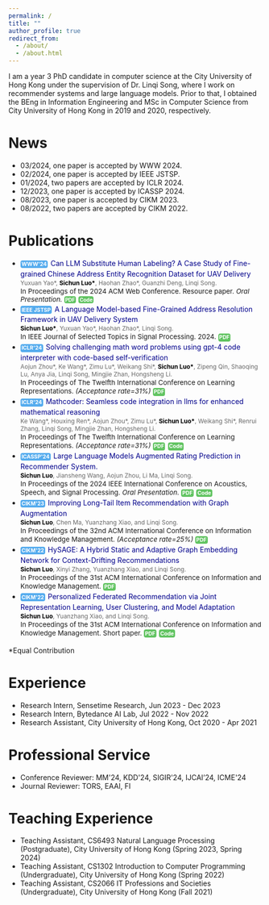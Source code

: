 ```yaml
---
permalink: /
title: ""
author_profile: true
redirect_from: 
  - /about/
  - /about.html
---
```


I am a year 3 PhD candidate in computer science at the City University of Hong Kong under the supervision of Dr. Linqi Song, where I work on recommender systems and large language models. Prior to that, I obtained the BEng in Information Engineering and MSc in Computer Science from City University of Hong Kong in 2019 and 2020, respectively.

[comment]: <> (This is the front page of a website that is powered by the [academicpages template]&#40;https://github.com/academicpages/academicpages.github.io&#41; and hosted on GitHub pages. [GitHub pages]&#40;https://pages.github.com&#41; is a free service in which websites are built and hosted from code and data stored in a GitHub repository, automatically updating when a new commit is made to the repository. This template was forked from the [Minimal Mistakes Jekyll Theme]&#40;https://mmistakes.github.io/minimal-mistakes/&#41; created by Michael Rose, and then extended to support the kinds of content that academics have: publications, talks, teaching, a portfolio, blog posts, and a dynamically-generated CV. You can fork [this repository]&#40;https://github.com/academicpages/academicpages.github.io&#41; right now, modify the configuration and markdown files, add your own PDFs and other content, and have your own site for free, with no ads! An older version of this template powers my own personal website at [stuartgeiger.com]&#40;http://stuartgeiger.com&#41;, which uses [this Github repository]&#40;https://github.com/staeiou/staeiou.github.io&#41;.)


<style>
.custom-button {
  display: inline-block;
  margin-bottom: 0.25em;
  margin-right: 0.15em;
  padding: 0.125em 0.2em;
  color: #fff !important;
  font-family: -apple-system,".SFNSText-Regular","San Francisco","Roboto","Segoe UI","Helvetica Neue","Lucida Grande",Arial,sans-serif;
  font-size: 0.75em;
  font-weight: bold;
  text-align: center;
  text-decoration: none !important;
  background-color: #55acee;
  border: 0 !important;
  border-radius: 4px;
  cursor: pointer;
  pointer-events: none;
}

  .custom-button2 {
  display: inline-block;
  margin-bottom: 0.25em;
  margin-right: 0.15em;
  padding: 0.125em 0.2em;
  color: #fff !important;
  font-family: -apple-system,".SFNSText-Regular","San Francisco","Roboto","Segoe UI","Helvetica Neue","Lucida Grande",Arial,sans-serif;
  font-size: 0.75em;
  font-weight: bold;
  text-align: center;
  text-decoration: none !important;
  background-color: #62c462;
  border: 0 !important;
  border-radius: 4px;
  cursor: pointer;
}

  .author {
        color: DimGray;
        font-size: 85%;
    }

    .bold-black {
        color: black;
        font-weight: bold;
    }
</style>

<style>
    #clstr_globe {
        width: 35%;
        height: 35%;
    }
</style>
<style>
    .parent-container {
        text-align: center;
        display: flex;
        justify-content: center;
        align-items: center;
    }
</style>




News
======
* 03/2024, one paper is accepted by WWW 2024.
* 02/2024, one paper is accepted by IEEE JSTSP.
* 01/2024, two papers are accepted by ICLR 2024.
* 12/2023, one paper is accepted by ICASSP 2024.
* 08/2023, one paper is accepted by CIKM 2023.
* 08/2022, two papers are accepted by CIKM 2022.


Publications
======


* <span class="custom-button">WWW'24</span><span style="color: DarkBlue;"> Can LLM Substitute Human Labeling? A Case Study of Fine-grained Chinese Address Entity Recognition Dataset for UAV Delivery</span>\
<span class="author">Yuxuan Yao&#42;, <span class="bold-black">Sichun Luo&#42;</span>, Haohan Zhao&#42;, Guanzhi Deng, Linqi Song.</span> \
<span style="font-size:95%">In Proceedings of the 2024 ACM Web Conference. Resource paper. <em>Oral Presentation.</em> <a href="https://arxiv.org/abs/2403.06097" class="custom-button2">PDF</a> <a href="https://github.com/zhhvvv/CNER-UAV" class="custom-button2">Code</a></span>
* <span class="custom-button">IEEE JSTSP</span><span style="color: DarkBlue;"> A Language Model-based Fine-Grained Address Resolution Framework in UAV Delivery System</span>\
<span class="author"><span class="bold-black">Sichun Luo&#42;</span>, Yuxuan Yao&#42;, Haohan Zhao&#42;, Linqi Song.</span> \
<span style="font-size:95%">In IEEE Journal of Selected Topics in Signal Processing. 2024.</span> <a href="https://ieeexplore.ieee.org/document/10490097" class="custom-button2">PDF</a>
* <span class="custom-button">ICLR'24</span><span style="color: DarkBlue;"> Solving challenging math word problems using gpt-4 code interpreter with code-based self-verification</span>\
<span class="author">Aojun Zhou&#42;, Ke Wang&#42;, Zimu Lu&#42;, Weikang Shi&#42;, <span class="bold-black">Sichun Luo&#42;</span>, Zipeng Qin, Shaoqing Lu, Anya Jia, Linqi Song, Mingjie Zhan, Hongsheng Li.</span> \
<span style="font-size:95%">In Proceedings of The Twelfth International Conference on Learning
Representations.</span> <span style="font-size:95%"><em>(Acceptance rate=31%)</em></span> <a href="https://openreview.net/pdf?id=c8McWs4Av0" class="custom-button2">PDF</a>
* <span class="custom-button">ICLR'24</span><span style="color: DarkBlue;"> Mathcoder: Seamless code integration in llms for enhanced mathematical reasoning</span>\
<span class="author">Ke Wang&#42;, Houxing Ren&#42;, Aojun Zhou&#42;, Zimu Lu&#42;, <span class="bold-black">Sichun Luo&#42;</span>, Weikang Shi&#42;, Renrui Zhang, Linqi Song, Mingjie Zhan, Hongsheng Li.</span> \
<span style="font-size:95%">In Proceedings of The Twelfth International Conference on Learning
Representations.</span> <span style="font-size:95%"><em>(Acceptance rate=31%)</em></span> <a href="https://openreview.net/pdf?id=z8TW0ttBPp" class="custom-button2">PDF</a> <a href="https://github.com/mathllm/MathCoder" class="custom-button2">Code</a>
* <span class="custom-button">ICASSP'24</span><span style="color: DarkBlue;"> Large Language Models Augmented Rating Prediction in Recommender System.</span>\
<span style="color:DimGray; font-size:85%"><span style="color:black"><strong>Sichun Luo</strong></span>, Jiansheng Wang, Aojun Zhou, Li Ma, Linqi Song.</span> \
<span style="font-size:95%">In Proceedings of the 2024 IEEE International Conference on Acoustics, Speech, and Signal Processing.</span> <span style="font-size:95%"><em>Oral Presentation.</em></span> <a href="https://ieeexplore.ieee.org/abstract/document/10447514" class="custom-button2">PDF</a> <a href="https://github.com/sichunluo/LAMAR" class="custom-button2">Code</a>
* <span class="custom-button">CIKM'23</span><span style="color: DarkBlue;"> Improving Long-Tail Item Recommendation with Graph Augmentation</span>\
<span style="color:DimGray; font-size:85%"><span style="color:black"><strong>Sichun Luo</strong></span>, Chen Ma, Yuanzhang Xiao, and Linqi Song.</span> \
<span style="font-size:95%">In Proceedings of the 32nd ACM International Conference on Information and Knowledge Management.</span> <span style="font-size:95%"><em>(Acceptance rate=25%)</em></span> <a href="https://dl.acm.org/doi/abs/10.1145/3583780.3614929" class="custom-button2">PDF</a>
* <a href="#" class="custom-button">CIKM'22</a><span style="color: DarkBlue;"> HySAGE: A Hybrid Static and Adaptive Graph Embedding Network for Context-Drifting Recommendations</span> \
<span style="color:DimGray; font-size:85%"><span style="color:black"><strong>Sichun Luo</strong></span>, Xinyi Zhang, Yuanzhang Xiao, and Linqi Song.</span>\
<span style="font-size:95%">In Proceedings of the 31st ACM International Conference on Information and Knowledge Management.</span> <a href="https://dl.acm.org/doi/abs/10.1145/3511808.3557354" class="custom-button2">PDF</a>
* <a href="#" class="custom-button">CIKM'22</a><span style="color: DarkBlue;"> Personalized Federated Recommendation via Joint Representation Learning, User Clustering, and Model Adaptation</span>\
<span style="color:DimGray; font-size:85%"><span style="color:black"><strong>Sichun Luo</strong></span>, Yuanzhang Xiao, and Linqi Song.</span>\
<span style="font-size:95%">In Proceedings of the 31st ACM International Conference on Information and Knowledge Management. Short paper.</span> <a href="https://dl.acm.org/doi/abs/10.1145/3511808.3557668" class="custom-button2">PDF</a> <a href="https://github.com/sichunluo/PerFedRec" class="custom-button2">Code</a>

&#42;Equal Contribution


Experience
======
* Research Intern, Sensetime Research, Jun 2023 - Dec 2023
* Research Intern, Bytedance AI Lab, Jul 2022 - Nov 2022
* Research Assistant, City University of Hong Kong, Oct 2020 - Apr 2021


Professional Service
======
* Conference Reviewer: MM'24, KDD'24, SIGIR'24, IJCAI’24, ICME'24
* Journal Reviewer: TORS, EAAI, FI





Teaching Experience
======
* Teaching Assistant, CS6493 Natural Language Processing (Postgraduate), City University of Hong Kong (Spring 2023, Spring 2024)
* Teaching Assistant, CS1302 Introduction to Computer Programming (Undergraduate), City University of Hong Kong (Spring 2022)
* Teaching Assistant, CS2066 IT Professions and Societies (Undergraduate), City University of Hong Kong (Fall 2021)


<script type="text/javascript" id="clstr_globe" src="//clustrmaps.com/globe.js?d=Ulwa58Bc2yqxXT8k8T_62QfwBCpZrYgh7bI3GotMJQ0&w=250&p=250"></script>
